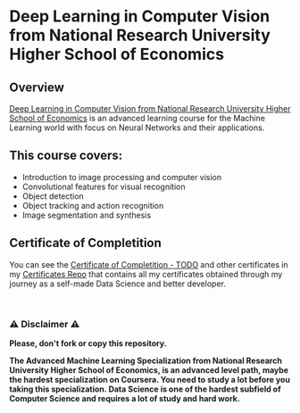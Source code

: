 # Deep Learning in Computer Vision from National Research University Higher School of Economics

## Overview
[Deep Learning in Computer Vision from National Research University Higher School of Economics](https://www.coursera.org/learn/deep-learning-in-computer-vision) is an advanced learning course for the Machine Learning world with focus on Neural Networks and their applications.


## This course covers:
- Introduction to image processing and computer vision
- Convolutional features for visual recognition
- Object detection
- Object tracking and action recognition
- Image segmentation and synthesis

## Certificate of Completition
You can see the [Certificate of Completition - TODO](TODO) and other certificates in my [Certificates Repo](https://github.com/AlessandroCorradini/Certificates) that contains all my certificates obtained through my journey as a self-made Data Science and better developer.

<br/>

### ⚠️ Disclaimer ⚠️
**Please, don't fork or copy this repository.**

**The Advanced Machine Learning Specialization from National Research University Higher School of Economics, is an advanced level path, maybe the hardest specialization on Coursera. You need to study a lot before you taking this specialization. Data Science is one of the hardest subfield of Computer Science and requires a lot of study and hard work.**
